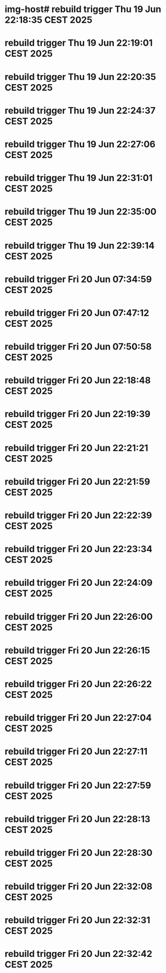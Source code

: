 # img-host# rebuild trigger Thu 19 Jun 22:18:35 CEST 2025
# rebuild trigger Thu 19 Jun 22:19:01 CEST 2025
# rebuild trigger Thu 19 Jun 22:20:35 CEST 2025
# rebuild trigger Thu 19 Jun 22:24:37 CEST 2025
# rebuild trigger Thu 19 Jun 22:27:06 CEST 2025
# rebuild trigger Thu 19 Jun 22:31:01 CEST 2025
# rebuild trigger Thu 19 Jun 22:35:00 CEST 2025
# rebuild trigger Thu 19 Jun 22:39:14 CEST 2025
# rebuild trigger Fri 20 Jun 07:34:59 CEST 2025
# rebuild trigger Fri 20 Jun 07:47:12 CEST 2025
# rebuild trigger Fri 20 Jun 07:50:58 CEST 2025
# rebuild trigger Fri 20 Jun 22:18:48 CEST 2025
# rebuild trigger Fri 20 Jun 22:19:39 CEST 2025
# rebuild trigger Fri 20 Jun 22:21:21 CEST 2025
# rebuild trigger Fri 20 Jun 22:21:59 CEST 2025
# rebuild trigger Fri 20 Jun 22:22:39 CEST 2025
# rebuild trigger Fri 20 Jun 22:23:34 CEST 2025
# rebuild trigger Fri 20 Jun 22:24:09 CEST 2025
# rebuild trigger Fri 20 Jun 22:26:00 CEST 2025
# rebuild trigger Fri 20 Jun 22:26:15 CEST 2025
# rebuild trigger Fri 20 Jun 22:26:22 CEST 2025
# rebuild trigger Fri 20 Jun 22:27:04 CEST 2025
# rebuild trigger Fri 20 Jun 22:27:11 CEST 2025
# rebuild trigger Fri 20 Jun 22:27:59 CEST 2025
# rebuild trigger Fri 20 Jun 22:28:13 CEST 2025
# rebuild trigger Fri 20 Jun 22:28:30 CEST 2025
# rebuild trigger Fri 20 Jun 22:32:08 CEST 2025
# rebuild trigger Fri 20 Jun 22:32:31 CEST 2025
# rebuild trigger Fri 20 Jun 22:32:42 CEST 2025
